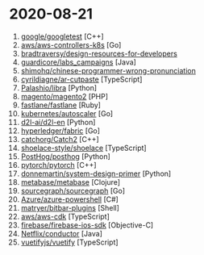 # 2020-08-21

1. [google/googletest](https://github.com/google/googletest "Googletest - Google Testing and Mocking Framework") [C++]
2. [aws/aws-controllers-k8s](https://github.com/aws/aws-controllers-k8s "AWS Controllers for Kubernetes (ACK) is a project enabling you to manage AWS services from Kubernetes") [Go]
3. [bradtraversy/design-resources-for-developers](https://github.com/bradtraversy/design-resources-for-developers "Curated list of design and UI resources from stock photos, web templates, CSS frameworks, UI libraries, tools and much more") 
4. [guardicore/labs_campaigns](https://github.com/guardicore/labs_campaigns "") [Java]
5. [shimohq/chinese-programmer-wrong-pronunciation](https://github.com/shimohq/chinese-programmer-wrong-pronunciation "中国程序员容易发音错误的单词") 
6. [cyrildiagne/ar-cutpaste](https://github.com/cyrildiagne/ar-cutpaste "Cut and paste your surroundings using AR") [TypeScript]
7. [Palashio/libra](https://github.com/Palashio/libra "Ergonomic machine learning for everyone.") [Python]
8. [magento/magento2](https://github.com/magento/magento2 "All Submissions you make to Magento Inc. (Magento) through GitHub are subject to the following terms and conditions: (1) You grant Magento a perpetual, worldwide, non-exclusive, no charge, royalty free, irrevocable license under your applicable copyrights and patents to reproduce, prepare derivative works of, display, publically perform, subli…") [PHP]
9. [fastlane/fastlane](https://github.com/fastlane/fastlane "🚀 The easiest way to automate building and releasing your iOS and Android apps") [Ruby]
10. [kubernetes/autoscaler](https://github.com/kubernetes/autoscaler "Autoscaling components for Kubernetes") [Go]
11. [d2l-ai/d2l-en](https://github.com/d2l-ai/d2l-en "Interactive deep learning book with code, math, and discussions. Available in multi-frameworks.") [Python]
12. [hyperledger/fabric](https://github.com/hyperledger/fabric "Hyperledger Fabric is an enterprise-grade permissioned distributed ledger framework for developing solutions and applications. Its modular and versatile design satisfies a broad range of industry use cases. It offers a unique approach to consensus that enables performance at scale while preserving privacy.") [Go]
13. [catchorg/Catch2](https://github.com/catchorg/Catch2 "A modern, C++-native, header-only, test framework for unit-tests, TDD and BDD - using C++11, C++14, C++17 and later (or C++03 on the Catch1.x branch)") [C++]
14. [shoelace-style/shoelace](https://github.com/shoelace-style/shoelace "A collection of professionally designed, every day UI components built on a framework-agnostic technology. 🥾") [TypeScript]
15. [PostHog/posthog](https://github.com/PostHog/posthog "🦔 PostHog is developer-friendly, open-source product analytics.") [Python]
16. [pytorch/pytorch](https://github.com/pytorch/pytorch "Tensors and Dynamic neural networks in Python with strong GPU acceleration") [C++]
17. [donnemartin/system-design-primer](https://github.com/donnemartin/system-design-primer "Learn how to design large-scale systems. Prep for the system design interview. Includes Anki flashcards.") [Python]
18. [metabase/metabase](https://github.com/metabase/metabase "The simplest, fastest way to get business intelligence and analytics to everyone in your company 😋") [Clojure]
19. [sourcegraph/sourcegraph](https://github.com/sourcegraph/sourcegraph "Universal code search (self-hosted)") [Go]
20. [Azure/azure-powershell](https://github.com/Azure/azure-powershell "Microsoft Azure PowerShell") [C#]
21. [matryer/bitbar-plugins](https://github.com/matryer/bitbar-plugins "Plugin repository for BitBar") [Shell]
22. [aws/aws-cdk](https://github.com/aws/aws-cdk "The AWS Cloud Development Kit is a framework for defining cloud infrastructure in code") [TypeScript]
23. [firebase/firebase-ios-sdk](https://github.com/firebase/firebase-ios-sdk "Firebase iOS SDK") [Objective-C]
24. [Netflix/conductor](https://github.com/Netflix/conductor "Conductor is a microservices orchestration engine - https://netflix.github.io/conductor/") [Java]
25. [vuetifyjs/vuetify](https://github.com/vuetifyjs/vuetify "🐉 Material Component Framework for Vue") [TypeScript]

